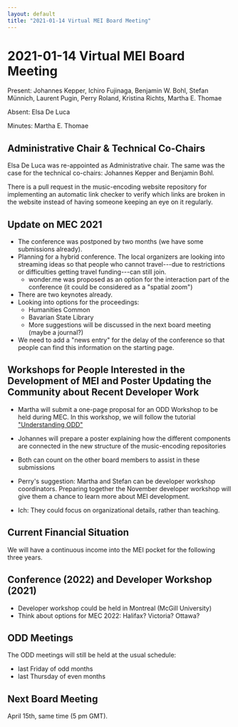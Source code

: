 ```yaml
---
layout: default
title: "2021-01-14 Virtual MEI Board Meeting"
---
```


# 2021-01-14 Virtual MEI Board Meeting

Present: Johannes Kepper, Ichiro Fujinaga, Benjamin W. Bohl, Stefan Münnich, Laurent Pugin, Perry Roland, Kristina Richts, Martha E. Thomae

Absent: Elsa De Luca

Minutes: Martha E. Thomae

## Administrative Chair & Technical Co-Chairs
Elsa De Luca was re-appointed as Administrative chair. The same was the case for the technical co-chairs: Johannes Kepper and Benjamin Bohl.

There is a pull request in the music-encoding website repository for implementing an automatic link checker to verify which links are broken in the website instead of having someone keeping an eye on it regularly.

## Update on MEC 2021
- The conference was postponed by two months (we have some submissions already). 
- Planning for a hybrid conference. The local organizers are looking into streaming ideas so that people who cannot travel---due to restrictions or difficulties getting travel funding---can still join.
  - wonder.me was proposed as an option for the interaction part of the conference (it could be considered as a "spatial zoom")
- There are two keynotes already.
- Looking into options for the proceedings:
  - Humanities Common
  - Bavarian State Library
  - More suggestions will be discussed in the next board meeting (maybe a journal?)
- We need to add a "news entry" for the delay of the conference so that people can find this information on the starting page.

## Workshops for People Interested in the Development of MEI and Poster Updating the Community about Recent Developer Work
- Martha will submit a one-page proposal for an ODD Workshop to be held during MEC. In this workshop, we will follow the tutorial ["Understanding ODD"](https://music-encoding.org/tutorials/understanding-odd.html)
- Johannes will prepare a poster explaining how the different components are connected in the new structure of the music-encoding repositories
- Both can count on the other board members to assist in these submissions

- Perry's suggestion: Martha and Stefan can be developer workshop coordinators. Preparing together the November developer workshop will give them a chance to learn more about MEI development.
- Ich: They could focus on organizational details, rather than teaching.

## Current Financial Situation
We will have a continuous income into the MEI pocket for the following three years.

## Conference (2022) and Developer Workshop (2021)
- Developer workshop could be held in Montreal (McGill University)
- Think about options for MEC 2022: Halifax? Victoria? Ottawa?

## ODD Meetings
The ODD meetings will still be held at the usual schedule:
- last Friday of odd months
- last Thursday of even months

## Next Board Meeting
April 15th, same time (5 pm GMT).

